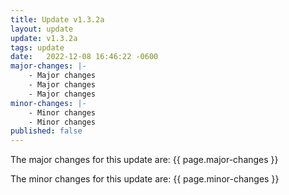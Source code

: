 ```yaml
---
title: Update v1.3.2a
layout: update
update: v1.3.2a
tags: update
date:   2022-12-08 16:46:22 -0600
major-changes: |-
    - Major changes
    - Major changes
    - Major changes
minor-changes: |-
    - Minor changes
    - Minor changes
published: false
---
```


The major changes for this update are:
{{ page.major-changes }}

The minor changes for this update are:
{{ page.minor-changes }}

